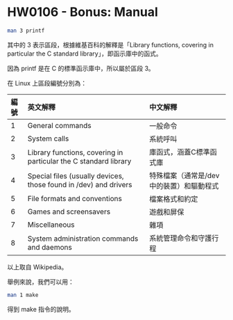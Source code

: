 # HW0106 - Bonus: Manual

```bash
man 3 printf
```

其中的 3 表示區段，根據維基百科的解釋是「Library functions, covering in particular the C standard library」，即函示庫中的函式。

因為 printf 是在 C 的標準函示庫中，所以屬於區段 3。

在 Linux 上區段編號分別為：

| 編號 | 英文解釋 | 中文解釋
| :--- | :--- | :---
| 1 | General commands | 一般命令
| 2 | System calls | 系統呼叫
| 3 | Library functions, covering in particular the C standard library | 庫函式，涵蓋C標準函式庫
| 4 | Special files (usually devices, those found in /dev) and drivers | 特殊檔案（通常是/dev中的裝置）和驅動程式
| 5 | File formats and conventions | 檔案格式和約定
| 6 | Games and screensavers | 遊戲和屏保
| 7 | Miscellaneous | 雜項
| 8 | System administration commands and daemons | 系統管理命令和守護行程

以上取自 Wikipedia。

舉例來說，我們可以用：

```bash
man 1 make
```

得到 make 指令的說明。
